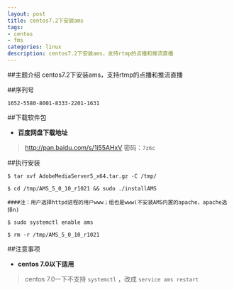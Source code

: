 ```yaml
---
layout: post
title: centos7.2下安装ams
tags:
- centos
- fms
categories: linux
description: centos7.2下安装ams，支持rtmp的点播和推流直播
---
```

##主题介绍
centos7.2下安装ams，支持rtmp的点播和推流直播

<!-- more -->
##序列号
```
1652-5580-8001-8333-2201-1631
```
##下载软件包
- **百度网盘下载地址**
> http://pan.baidu.com/s/1i55AHxV   密码：`7z6c`

##执行安装
```
$ tar xvf AdobeMediaServer5_x64.tar.gz -C /tmp/

$ cd /tmp/AMS_5_0_10_r1021 && sudo ./installAMS

####注：用户选择httpd进程的用户www；组也是www(不安装AMS内置的apache，apache选择n)

$ sudo systemctl enable ams

$ rm -r /tmp/AMS_5_0_10_r1021
```

##注意事项
- **centos 7.0以下适用**
>centos 7.0一下不支持 `systemctl` ，改成 `service ams restart`


